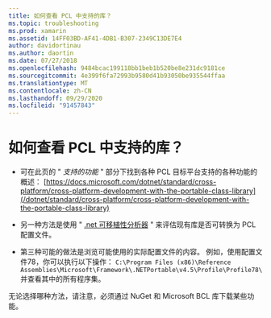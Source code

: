 ```yaml
---
title: 如何查看 PCL 中支持的库？
ms.topic: troubleshooting
ms.prod: xamarin
ms.assetid: 14FF03BD-AF41-4DB1-B307-2349C13DE7E4
author: davidortinau
ms.author: daortin
ms.date: 07/27/2018
ms.openlocfilehash: 9484bcac199118bb1beb1b520be8e231dc9181ce
ms.sourcegitcommit: 4e399f6fa72993b9580d41b93050be935544ffaa
ms.translationtype: MT
ms.contentlocale: zh-CN
ms.lasthandoff: 09/29/2020
ms.locfileid: "91457843"
---
```

# <a name="how-can-i-view-what-libraries-are-supported-in-a-pcl"></a>如何查看 PCL 中支持的库？

- 可在此页的 " *支持的功能* " 部分下找到各种 PCL 目标平台支持的各种功能的概述： [https://docs.microsoft.com/dotnet/standard/cross-platform/cross-platform-development-with-the-portable-class-library](/dotnet/standard/cross-platform/cross-platform-development-with-the-portable-class-library)

- 另一种方法是使用 " [.net 可移植性分析器](https://visualstudiogallery.msdn.microsoft.com/1177943e-cfb7-4822-a8a6-e56c7905292b) " 来评估现有库是否可转换为 PCL 配置文件。

- 第三种可能的做法是浏览可能使用的实际配置文件的内容。 例如，使用配置文件78，你可以执行以下操作： `C:\Program Files (x86)\Reference Assemblies\Microsoft\Framework\.NETPortable\v4.5\Profile\Profile78\` 并查看其中的所有程序集。

无论选择哪种方法，请注意，必须通过 NuGet 和 Microsoft BCL 库下载某些功能。